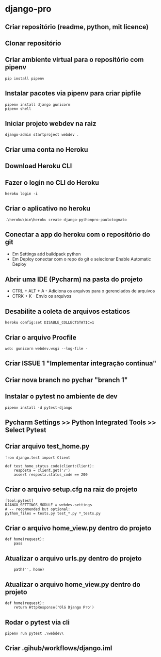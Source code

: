 # django-pro

## Criar repositório (readme, python, mit licence)

## Clonar repositório
## Criar ambiente virtual para o repositório com pipenv

```
pip install pipenv
```

## Instalar pacotes via pipenv para criar pipfile

```
pipenv install django gunicorn
pipenv shell
```

## Iniciar projeto webdev na raiz

```
django-admin startproject webdev .
```

## Criar uma conta no Heroku

## Download Heroku CLI

## Fazer o login no CLI do Heroku

```
heroku login -i
```

## Criar o aplicativo no heroku

```
.\heroku\bin\heroku create django-pythonpro-paulotognato
```

## Conectar a app do heroku com o repositório do git
- Em Settings add buildpack python
- Em Deploy conectar com o repo do git e selecionar Enable Automatic Deploy

## Abrir uma IDE (Pycharm) na pasta do projeto
- CTRL + ALT + A - Adiciona os arquivos para o gerenciados de arquivos
- CTRK + K - Envio os arquivos

## Desabilite a coleta de arquivos estaticos

```
heroku config:set DISABLE_COLLECTSTATIC=1
```

## Criar o arquivo Procfile

```
web: gunicorn webdev.wsgi --log-file -
```

## Criar ISSUE 1 "Implementar integração continua"

## Criar nova branch no pychar "branch 1"

## Instalar o pytest no ambiente de dev

```
pipenv install -d pytest-django
```

## Pycharm Settings >> Python Integrated Tools >> Select Pytest

## Criar arquivo test_home.py
```
from django.test import Client

def test_home_status_code(client:Client):
    resposta = client.get('/')
    assert resposta.status_code == 200
```

## Criar o arquivo setup.cfg na raiz do projeto
```commandline
[tool:pytest]
DJANGO_SETTINGS_MODULE = webdev.settings
# -- recommended but optional:
python_files = tests.py test_*.py *_tests.py
```

## Criar o arquivo home_view.py dentro do projeto
```commandline
def home(request):
    pass
```

## Atualizar o arquivo urls.py dentro do projeto
```commandline
    path('', home)
```

## Atualizar o arquivo home_view.py dentro do projeto
```commandline
def home(request):
    return HttpResponse('Olá Django Pro')
```
## Rodar o pytest via cli

```commandline
pipenv run pytest .\webdev\
```

## Criar .gihub/workflows/django.iml
```commandline

```